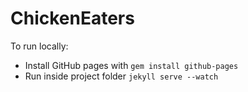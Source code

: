 # ChickenEaters 

To run locally:

* Install GitHub pages with `gem install github-pages`
* Run inside project folder `jekyll serve --watch`